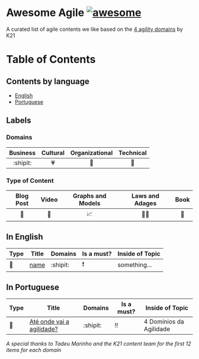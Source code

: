 # Awesome Agile [![awesome](https://cdn.rawgit.com/sindresorhus/awesome/d7305f38d29fed78fa85652e3a63e154dd8e8829/media/badge.svg)](https://github.com/sindresorhus/awesome)

A curated list of agile contents we like based on the [4 agility domains](https://knowledge21.com/usa/blog/4-agility-domains/) by K21

# Table of Contents

## Contents by language

- [English](#in-english)
- [Portuguese](#in-portuguese)

## Labels

### Domains

Business | Cultural | Organizational | Technical
:---: | :---: | :---: | :----:
:shipit: | :heartpulse: | :office: | :wrench:

### Type of Content

Blog Post | Video | Graphs and Models | Laws and Adages | Book
:---: | :---: | :---: | :---: | :---:
:pencil: | :movie_camera: | :chart_with_upwards_trend: | :guardsman: | :book:

## In English

Type | Title | Domains | Is a must? | Inside of Topic
--- | ---  | --- | --- | ---
:pencil: | [name](link) | :shipit: | :exclamation: | something...

## In Portuguese

Type | Title | Domains | Is a must? | Inside of Topic
--- | ---  | --- | --- | ---
:pencil: | [Até onde vai a agilidade?](https://www.knowledge21.com.br/blog/ate-onde-vai-agilidade/) | :shipit: | :bangbang: | 4 Domínios da Agilidade

*A special thanks to Tadeu Marinho and the K21 content team for the first 12 items for each domain*
